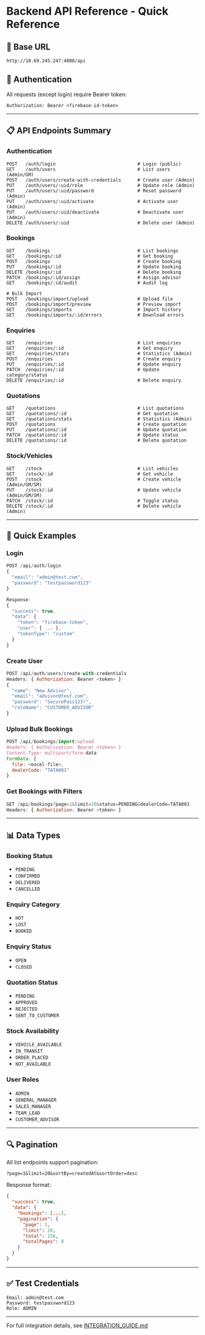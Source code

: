 # Backend API Reference - Quick Reference

## 🔗 Base URL
```
http://10.69.245.247:4000/api
```

## 🔐 Authentication
All requests (except login) require Bearer token:
```
Authorization: Bearer <firebase-id-token>
```

---

## 📋 API Endpoints Summary

### Authentication
```
POST   /auth/login                              # Login (public)
GET    /auth/users                              # List users (Admin/GM)
POST   /auth/users/create-with-credentials      # Create user (Admin)
PUT    /auth/users/:uid/role                    # Update role (Admin)
PUT    /auth/users/:uid/password                # Reset password (Admin)
PUT    /auth/users/:uid/activate                # Activate user (Admin)
PUT    /auth/users/:uid/deactivate              # Deactivate user (Admin)
DELETE /auth/users/:uid                         # Delete user (Admin)
```

### Bookings
```
GET    /bookings                                # List bookings
GET    /bookings/:id                            # Get booking
POST   /bookings                                # Create booking
PUT    /bookings/:id                            # Update booking
DELETE /bookings/:id                            # Delete booking
PATCH  /bookings/:id/assign                     # Assign advisor
GET    /bookings/:id/audit                      # Audit log

# Bulk Import
POST   /bookings/import/upload                  # Upload file
POST   /bookings/import/preview                 # Preview import
GET    /bookings/imports                        # Import history
GET    /bookings/imports/:id/errors             # Download errors
```

### Enquiries
```
GET    /enquiries                               # List enquiries
GET    /enquiries/:id                           # Get enquiry
GET    /enquiries/stats                         # Statistics (Admin)
POST   /enquiries                               # Create enquiry
PUT    /enquiries/:id                           # Update enquiry
PATCH  /enquiries/:id                           # Update category/status
DELETE /enquiries/:id                           # Delete enquiry
```

### Quotations
```
GET    /quotations                              # List quotations
GET    /quotations/:id                          # Get quotation
GET    /quotations/stats                        # Statistics (Admin)
POST   /quotations                              # Create quotation
PUT    /quotations/:id                          # Update quotation
PATCH  /quotations/:id                          # Update status
DELETE /quotations/:id                          # Delete quotation
```

### Stock/Vehicles
```
GET    /stock                                   # List vehicles
GET    /stock/:id                               # Get vehicle
POST   /stock                                   # Create vehicle (Admin/GM/SM)
PUT    /stock/:id                               # Update vehicle (Admin/GM/SM)
PATCH  /stock/:id                               # Toggle status
DELETE /stock/:id                               # Delete vehicle (Admin)
```

---

## 🎯 Quick Examples

### Login
```javascript
POST /api/auth/login
{
  "email": "admin@test.com",
  "password": "testpassword123"
}

Response:
{
  "success": true,
  "data": {
    "token": "firebase-token",
    "user": { ... },
    "tokenType": "custom"
  }
}
```

### Create User
```javascript
POST /api/auth/users/create-with-credentials
Headers: { Authorization: Bearer <token> }
{
  "name": "New Advisor",
  "email": "advisor@test.com",
  "password": "SecurePass123!",
  "roleName": "CUSTOMER_ADVISOR"
}
```

### Upload Bulk Bookings
```javascript
POST /api/bookings/import/upload
Headers: { Authorization: Bearer <token> }
Content-Type: multipart/form-data
FormData: {
  file: <excel-file>,
  dealerCode: "TATA001"
}
```

### Get Bookings with Filters
```javascript
GET /api/bookings?page=1&limit=20&status=PENDING&dealerCode=TATA001
Headers: { Authorization: Bearer <token> }
```

---

## 📊 Data Types

### Booking Status
- `PENDING`
- `CONFIRMED`
- `DELIVERED`
- `CANCELLED`

### Enquiry Category
- `HOT`
- `LOST`
- `BOOKED`

### Enquiry Status
- `OPEN`
- `CLOSED`

### Quotation Status
- `PENDING`
- `APPROVED`
- `REJECTED`
- `SENT_TO_CUSTOMER`

### Stock Availability
- `VEHICLE_AVAILABLE`
- `IN_TRANSIT`
- `ORDER_PLACED`
- `NOT_AVAILABLE`

### User Roles
- `ADMIN`
- `GENERAL_MANAGER`
- `SALES_MANAGER`
- `TEAM_LEAD`
- `CUSTOMER_ADVISOR`

---

## 🔍 Pagination

All list endpoints support pagination:
```
?page=1&limit=20&sortBy=createdAt&sortOrder=desc
```

Response format:
```json
{
  "success": true,
  "data": {
    "bookings": [...],
    "pagination": {
      "page": 1,
      "limit": 20,
      "total": 156,
      "totalPages": 8
    }
  }
}
```

---

## ✅ Test Credentials

```
Email: admin@test.com
Password: testpassword123
Role: ADMIN
```

---

For full integration details, see [INTEGRATION_GUIDE.md](./INTEGRATION_GUIDE.md)

